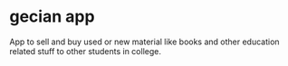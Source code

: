 # gecian app

App to sell and buy used or new material like books and other education related stuff to other students in college.
